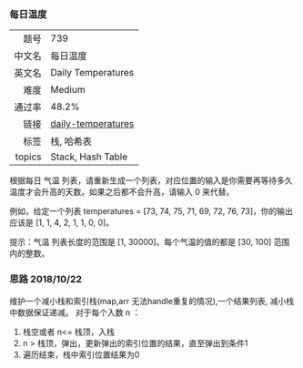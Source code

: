 ### 每日温度
|	|	|
|---:|:---|
|题号|739|
|中文名|每日温度|
|英文名|Daily Temperatures|
|难度|Medium|
|通过率|48.2%|
|链接|[daily-temperatures](https://leetcode-cn.com/problems/daily-temperatures/description/)|
|标签|栈, 哈希表|
|topics|Stack, Hash Table|


根据每日 气温 列表，请重新生成一个列表，对应位置的输入是你需要再等待多久温度才会升高的天数。如果之后都不会升高，请输入 0 来代替。

例如，给定一个列表 temperatures = [73, 74, 75, 71, 69, 72, 76, 73]，你的输出应该是 [1, 1, 4, 2, 1, 1, 0, 0]。

提示：气温 列表长度的范围是 [1, 30000]。每个气温的值的都是 [30, 100] 范围内的整数。



### 思路 2018/10/22
维护一个减小栈和索引栈(map,arr 无法handle重复的情况),一个结果列表, 减小栈中数据保证递减。
对于每个入数 n ：
1. 栈空或者 n<= 栈顶，入栈
2. n > 栈顶，弹出，更新弹出的索引位置的结果，直至弹出到条件1
3. 遍历结束，栈中索引位置结果为0